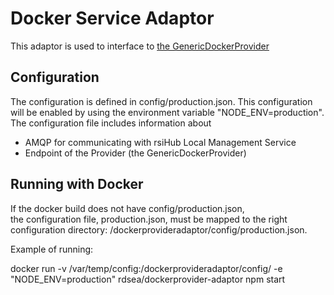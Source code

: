 # Docker Service Adaptor

This adaptor is used to interface to [the GenericDockerProvider]()


## Configuration

The configuration is defined in config/production.json.
This configuration will be enabled by using the environment variable "NODE_ENV=production".  The configuration file includes information about

- AMQP for communicating with rsiHub Local Management Service
- Endpoint of the Provider (the GenericDockerProvider)


## Running with Docker

If the docker build does not have config/production.json,  
the configuration file, production.json, must be mapped to the right configuration directory: /dockerprovideradaptor/config/production.json.

Example of running:

 docker run -v /var/temp/config:/dockerprovideradaptor/config/ -e "NODE_ENV=production"  rdsea/dockerprovider-adaptor npm start
